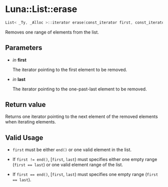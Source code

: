 # Luna::List::erase

```c++
List< _Ty, _Alloc >::iterator erase(const_iterator first, const_iterator last)
```

Removes one range of elements from the list. 



## Parameters
* *in* **first**

    The iterator pointing to the first element to be removed. 

* *in* **last**

    The iterator pointing to the one-past-last element to be removed. 

## Return value
Returns one iterator pointing to the next element of the removed elements when iterating elements. 

## Valid Usage
* `first` must be either `end()` or one valid element in the list.

* If `first != end()`, [`first`, `last`) must specifies either one empty range (`first == last`) or one valid element range of the list.

* If `first == end()`, [`first`, `last`) must specifies one empty range (`first == last`). 

